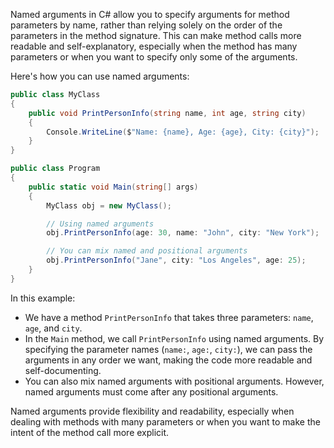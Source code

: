Named arguments in C# allow you to specify arguments for method parameters by name, rather than relying solely on the order of the parameters in the method signature. This can make method calls more readable and self-explanatory, especially when the method has many parameters or when you want to specify only some of the arguments.

Here's how you can use named arguments:

```csharp
public class MyClass
{
    public void PrintPersonInfo(string name, int age, string city)
    {
        Console.WriteLine($"Name: {name}, Age: {age}, City: {city}");
    }
}

public class Program
{
    public static void Main(string[] args)
    {
        MyClass obj = new MyClass();

        // Using named arguments
        obj.PrintPersonInfo(age: 30, name: "John", city: "New York");

        // You can mix named and positional arguments
        obj.PrintPersonInfo("Jane", city: "Los Angeles", age: 25);
    }
}
```

In this example:

- We have a method `PrintPersonInfo` that takes three parameters: `name`, `age`, and `city`.
- In the `Main` method, we call `PrintPersonInfo` using named arguments. By specifying the parameter names (`name:`, `age:`, `city:`), we can pass the arguments in any order we want, making the code more readable and self-documenting.
- You can also mix named arguments with positional arguments. However, named arguments must come after any positional arguments.

Named arguments provide flexibility and readability, especially when dealing with methods with many parameters or when you want to make the intent of the method call more explicit.